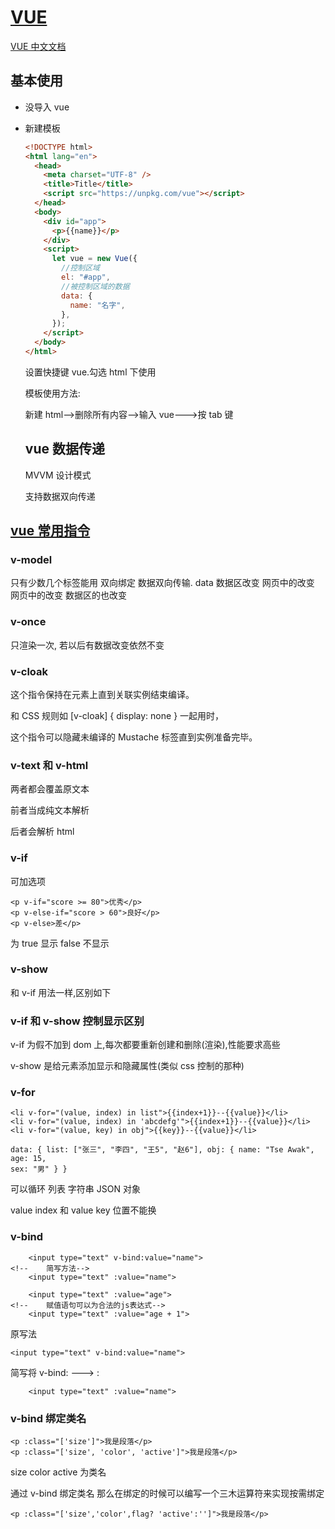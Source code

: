 # [VUE](https://www.bilibili.com/video/BV1U5411h7oH)

[VUE 中文文档](https://cn.vuejs.org/v2/guide/index.html)

## 基本使用

- 没导入 vue

- 新建模板

  ```html
  <!DOCTYPE html>
  <html lang="en">
    <head>
      <meta charset="UTF-8" />
      <title>Title</title>
      <script src="https://unpkg.com/vue"></script>
    </head>
    <body>
      <div id="app">
        <p>{{name}}</p>
      </div>
      <script>
        let vue = new Vue({
          //控制区域
          el: "#app",
          //被控制区域的数据
          data: {
            name: "名字",
          },
        });
      </script>
    </body>
  </html>
  ```

  设置快捷键 vue.勾选 html 下使用

  模板使用方法:

  新建 html-->删除所有内容-->输入 vue--->按 tab 键

  ## vue 数据传递

  MVVM 设计模式

  支持数据双向传递

## [vue 常用指令](https://cn.vuejs.org/v2/api/index.html#指令)

### v-model

只有少数几个标签能用 双向绑定 数据双向传输. data 数据区改变 网页中的改变 网页中的改变 数据区的也改变

### v-once

只渲染一次, 若以后有数据改变依然不变

### v-cloak

这个指令保持在元素上直到关联实例结束编译。

和 CSS 规则如 [v-cloak] { display: none } 一起用时，

这个指令可以隐藏未编译的 Mustache 标签直到实例准备完毕。

### v-text 和 v-html

两者都会覆盖原文本

前者当成纯文本解析

后者会解析 html

### v-if

可加选项

```vue
<p v-if="score >= 80">优秀</p>
<p v-else-if="score > 60">良好</p>
<p v-else>差</p>
```

为 true 显示 false 不显示

### v-show

和 v-if 用法一样,区别如下

### v-if 和 v-show 控制显示区别

v-if 为假不加到 dom 上,每次都要重新创建和删除(渲染),性能要求高些

v-show 是给元素添加显示和隐藏属性(类似 css 控制的那种)

### v-for

```vue
<li v-for="(value, index) in list">{{index+1}}--{{value}}</li>
<li v-for="(value, index) in 'abcdefg'">{{index+1}}--{{value}}</li>
<li v-for="(value, key) in obj">{{key}}--{{value}}</li>
```

```vue
data: { list: ["张三", "李四", "王5", "赵6"], obj: { name: "Tse Awak", age: 15,
sex: "男" } }
```

可以循环 列表 字符串 JSON 对象

value index 和 value key 位置不能换

### v-bind

```vue
    <input type="text" v-bind:value="name">
<!--    简写方法-->
    <input type="text" :value="name">

    <input type="text" :value="age">
<!--    赋值语句可以为合法的js表达式-->
    <input type="text" :value="age + 1">
```

原写法

```vue
<input type="text" v-bind:value="name">
```

简写将 v-bind: ---> :

```vue
    <input type="text" :value="name">
```

### v-bind 绑定类名

```vue
<p :class="['size']">我是段落</p>
<p :class="['size', 'color', 'active']">我是段落</p>
```

size color active 为类名

通过 v-bind 绑定类名 那么在绑定的时候可以编写一个三木运算符来实现按需绑定

```
<p :class="['size','color',flag? 'active':'']">我是段落</p>
```
